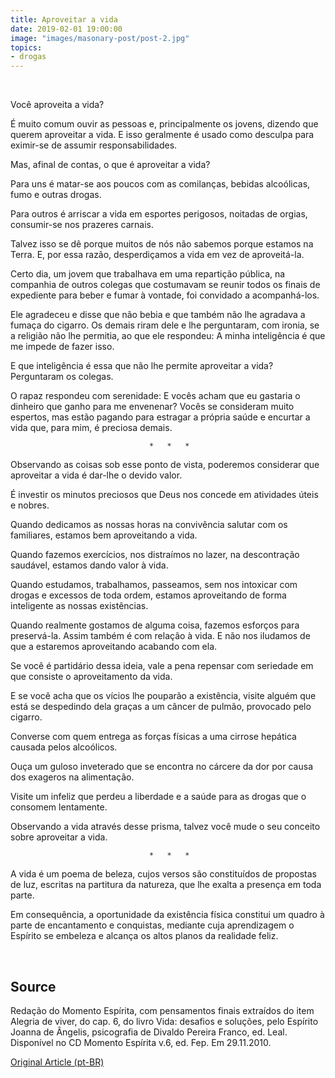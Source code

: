 ```yaml
---
title: Aproveitar a vida
date: 2019-02-01 19:00:00
image: "images/masonary-post/post-2.jpg"
topics: 
- drogas
---
```

 

Você aproveita a vida?

É muito comum ouvir as pessoas e, principalmente os jovens, dizendo que querem
aproveitar a vida. E isso geralmente é usado como desculpa para eximir-se de
assumir responsabilidades.

Mas, afinal de contas, o que é aproveitar a vida?

Para uns é matar-se aos poucos com as comilanças, bebidas alcoólicas, fumo e
outras drogas.

Para outros é arriscar a vida em esportes perigosos, noitadas de orgias,
consumir-se nos prazeres carnais.

Talvez isso se dê porque muitos de nós não sabemos porque estamos na Terra. E,
por essa razão, desperdiçamos a vida em vez de aproveitá-la.

Certo dia, um jovem que trabalhava em uma repartição pública, na companhia de
outros colegas que costumavam se reunir todos os finais de expediente para
beber e fumar à vontade, foi convidado a acompanhá-los.

Ele agradeceu e disse que não bebia e que também não lhe agradava a fumaça do
cigarro. Os demais riram dele e lhe perguntaram, com ironia, se a religião não
lhe permitia, ao que ele respondeu: A minha inteligência é que me impede de
fazer isso.

E que inteligência é essa que não lhe permite aproveitar a vida? Perguntaram os
colegas.

O rapaz respondeu com serenidade: E vocês acham que eu gastaria o dinheiro que
ganho para me envenenar? Vocês se consideram muito espertos, mas estão pagando
para estragar a própria saúde e encurtar a vida que, para mim, é preciosa
demais.

                                   *   *   *

Observando as coisas sob esse ponto de vista, poderemos considerar que
aproveitar a vida é dar-lhe o devido valor.

É investir os minutos preciosos que Deus nos concede em atividades úteis e
nobres.

Quando dedicamos as nossas horas na convivência salutar com os familiares,
estamos bem aproveitando a vida.

Quando fazemos exercícios, nos distraímos no lazer, na descontração saudável,
estamos dando valor à vida.

Quando estudamos, trabalhamos, passeamos, sem nos intoxicar com drogas e
excessos de toda ordem, estamos aproveitando de forma inteligente as nossas
existências.

Quando realmente gostamos de alguma coisa, fazemos esforços para preservá-la.
Assim também é com relação à vida. E não nos iludamos de que a estaremos
aproveitando acabando com ela.

Se você é partidário dessa ideia, vale a pena repensar com seriedade em que
consiste o aproveitamento da vida.

E se você acha que os vícios lhe pouparão a existência, visite alguém que está
se despedindo dela graças a um câncer de pulmão, provocado pelo cigarro.

Converse com quem entrega as forças físicas a uma cirrose hepática causada
pelos alcoólicos.

Ouça um guloso inveterado que se encontra no cárcere da dor por causa dos
exageros na alimentação.

Visite um infeliz que perdeu a liberdade e a saúde para as drogas que o
consomem lentamente.

Observando a vida através desse prisma, talvez você mude o seu conceito sobre
aproveitar a vida.

                                   *   *   *

A vida é um poema de beleza, cujos versos são constituídos de propostas de luz,
escritas na partitura da natureza, que lhe exalta a presença em toda parte.

Em consequência, a oportunidade da existência física constitui um quadro à
parte de encantamento e conquistas, mediante cuja aprendizagem o Espírito se
embeleza e alcança os altos planos da realidade feliz.

 

## Source
Redação do Momento Espírita, com pensamentos finais extraídos do item Alegria
de viver, do cap. 6, do livro Vida: desafios e soluções, pelo Espírito Joanna
de Ângelis, psicografia de Divaldo Pereira Franco, ed. Leal.
Disponível no CD Momento Espírita v.6, ed. Fep.
Em 29.11.2010.


[Original Article (pt-BR)](http://www.momento.com.br/pt/ler_texto.php?id=2502)
